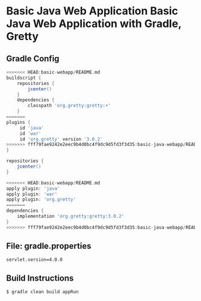 Basic Java Web Application
Basic Java Web Application with Gradle, Gretty
=====================================

## Gradle Config

```groovy
<<<<<<< HEAD:basic-webapp/README.md
buildscript {
    repositories {
        jcenter()
    }
    dependencies {
        classpath 'org.gretty:gretty:+'
    }
=======
plugins {
     id 'java'
     id 'war'
     id 'org.gretty' version '3.0.2'
>>>>>>> fff79fae9242e2eec9b4d0bc4f9dc9d5fd3f3d35:basic-java-webapp/README.md
}

repositories {
    jcenter()
}

<<<<<<< HEAD:basic-webapp/README.md
apply plugin: 'java'
apply plugin: 'war'
apply plugin: 'org.gretty'
=======
dependencies {
    implementation 'org.gretty:gretty:3.0.2'
}
>>>>>>> fff79fae9242e2eec9b4d0bc4f9dc9d5fd3f3d35:basic-java-webapp/README.md
```

## File: gradle.properties

```
servlet.version=4.0.0
```

## Build Instructions

```bash
$ gradle clean build appRun
```
